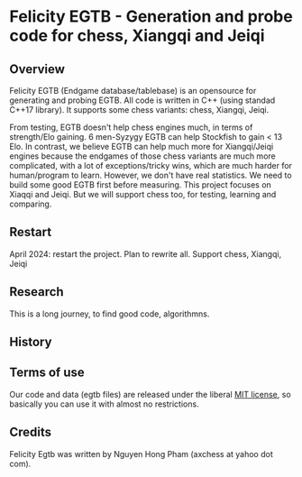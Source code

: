 Felicity EGTB - Generation and probe code for chess, Xiangqi and Jeiqi
==============


Overview
--------
Felicity EGTB (Endgame database/tablebase) is an opensource for generating and probing EGTB. All code is  written in C++ (using standad C++17 library). It supports some chess variants: chess, Xiangqi, Jeiqi.

From testing, EGTB doesn't help chess engines much, in terms of strength/Elo gaining. 6 men-Syzygy EGTB can help Stockfish to gain < 13 Elo.
In contrast, we believe EGTB can help much more for Xiangqi/Jeiqi engines because the endgames of those chess variants are much more complicated, with a lot of exceptions/tricky wins, which are much harder for human/program to learn. However, we don't have real statistics. We need to build some good EGTB first before measuring.
This project focuses on Xiaqqi and Jeiqi. But we will support chess too, for testing, learning and comparing.

Restart
--------
April 2024: restart the project. Plan to rewrite all. Support chess, Xiangqi, Jeiqi

Research
--------
This is a long journey, to find good code, algorithmns.


History
--------


Terms of use
---------------

Our code and data (egtb files) are released under the liberal [MIT license](http://en.wikipedia.org/wiki/MIT_License), so basically you can use it with almost no restrictions.


Credits
--------

Felicity Egtb was written by Nguyen Hong Pham (axchess at yahoo dot com).


